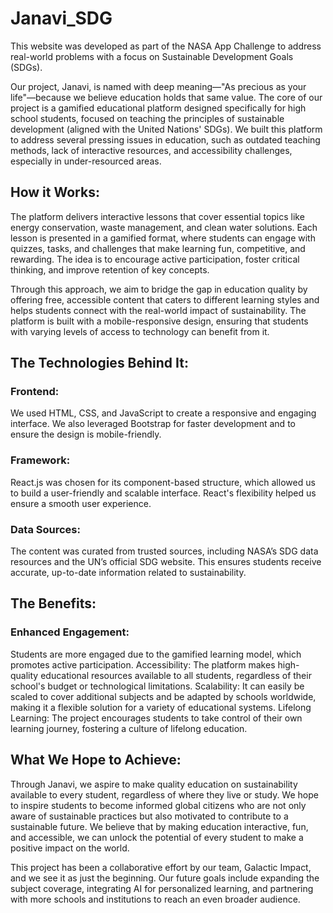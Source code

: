 # Janavi_SDG
This website was developed as part of the NASA App Challenge to address real-world problems with a focus on Sustainable Development Goals (SDGs). 

Our project, Janavi, is named with deep meaning—"As precious as your life"—because we believe education holds that same value. The core of our project is a gamified educational platform designed specifically for high school students, focused on teaching the principles of sustainable development (aligned with the United Nations' SDGs). We built this platform to address several pressing issues in education, such as outdated teaching methods, lack of interactive resources, and accessibility challenges, especially in under-resourced areas.

## How it Works:
The platform delivers interactive lessons that cover essential topics like energy conservation, waste management, and clean water solutions. Each lesson is presented in a gamified format, where students can engage with quizzes, tasks, and challenges that make learning fun, competitive, and rewarding. The idea is to encourage active participation, foster critical thinking, and improve retention of key concepts.

Through this approach, we aim to bridge the gap in education quality by offering free, accessible content that caters to different learning styles and helps students connect with the real-world impact of sustainability. The platform is built with a mobile-responsive design, ensuring that students with varying levels of access to technology can benefit from it.

## The Technologies Behind It:

### Frontend: 
We used HTML, CSS, and JavaScript to create a responsive and engaging interface. We also leveraged Bootstrap for faster development and to ensure the design is mobile-friendly. 

### Framework: 
React.js was chosen for its component-based structure, which allowed us to build a user-friendly and scalable interface. React's flexibility helped us ensure a smooth user experience. 

### Data Sources: 
The content was curated from trusted sources, including NASA’s SDG data resources and the UN’s official SDG website. This ensures students receive accurate, up-to-date information related to sustainability.

## The Benefits: 

### Enhanced Engagement: 
Students are more engaged due to the gamified learning model, which promotes active participation. Accessibility: The platform makes high-quality educational resources available to all students, regardless of their school's budget or technological limitations. Scalability: It can easily be scaled to cover additional subjects and be adapted by schools worldwide, making it a flexible solution for a variety of educational systems. Lifelong Learning: The project encourages students to take control of their own learning journey, fostering a culture of lifelong education.

## What We Hope to Achieve:
Through Janavi, we aspire to make quality education on sustainability available to every student, regardless of where they live or study. We hope to inspire students to become informed global citizens who are not only aware of sustainable practices but also motivated to contribute to a sustainable future. We believe that by making education interactive, fun, and accessible, we can unlock the potential of every student to make a positive impact on the world.

This project has been a collaborative effort by our team, Galactic Impact, and we see it as just the beginning. Our future goals include expanding the subject coverage, integrating AI for personalized learning, and partnering with more schools and institutions to reach an even broader audience.
